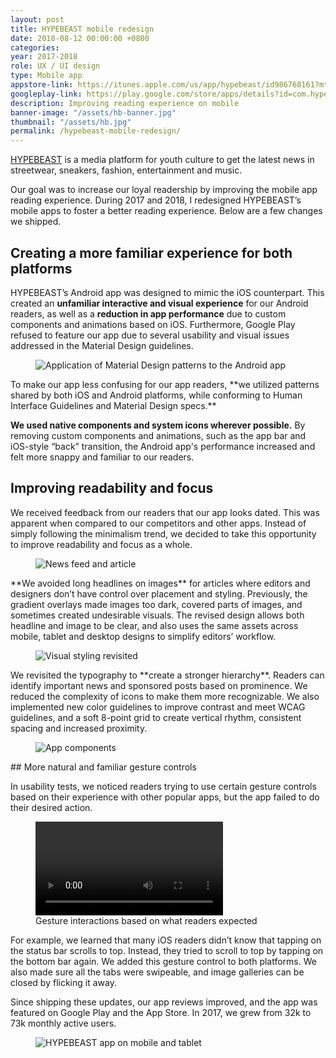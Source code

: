 ```yaml
---
layout: post
title: HYPEBEAST mobile redesign
date: 2018-08-12 00:00:00 +0800
categories:
year: 2017-2018
role: UX / UI design
type: Mobile app
appstore-link: https://itunes.apple.com/us/app/hypebeast/id986768161?mt=8
googleplay-link: https://play.google.com/store/apps/details?id=com.hypebeast.editorial&hl=en
description: Improving reading experience on mobile
banner-image: "/assets/hb-banner.jpg"
thumbnail: "/assets/hb.jpg"
permalink: /hypebeast-mobile-redesign/
---
```


[HYPEBEAST](http://hypebeast.com) is a media platform for youth culture to get the latest news in streetwear, sneakers, fashion, entertainment and music.

Our goal was to increase our loyal readership by improving the mobile app reading experience. During 2017 and 2018, I redesigned HYPEBEAST’s mobile apps to foster a better reading experience. Below are a few changes we shipped.

## Creating a more familiar experience for both platforms

HYPEBEAST’s Android app was designed to mimic the iOS counterpart. This created an **unfamiliar interactive and visual experience** for our Android readers, as well as a **reduction in app performance** due to custom components and animations based on iOS. Furthermore, Google Play refused to feature our app due to several usability and visual issues addressed in the Material Design guidelines.

<figure class="ratio-4x3"><img class="lazy" data-src="/assets/hb-drops-platforms.jpg" alt="Application of Material Design patterns to the Android app"></figure>
To make our app less confusing for our app readers, **we utilized patterns shared by both iOS and Android platforms, while conforming to Human Interface Guidelines and Material Design specs.** 

**We used native components and system icons wherever possible.** By removing custom components and animations, such as the app bar and iOS-style “back” transition, the Android app's performance increased and felt more snappy and familiar to our readers.

## Improving readability and focus

We received feedback from our readers that our app looks dated. This was apparent when compared to our competitors and other apps. Instead of simply following the minimalism trend, we decided to take this opportunity to improve readability and focus as a whole.

<figure class="ratio-4x3"><img class="lazy" data-src="/assets/hb-home-article.jpg" alt="News feed and article"></figure>
**We avoided long headlines on images** for articles where editors and designers don’t have control over placement and styling. Previously, the gradient overlays made images too dark, covered parts of images, and sometimes created undesirable visuals. The revised design allows both headline and image to be clear, and also uses the same assets across mobile, tablet and desktop designs to simplify editors’ workflow.

<figure class="ratio-4x3"><img class="lazy" data-src="/assets/hb-style.jpg" alt="Visual styling revisited"></figure>
We revisited the typography to **create a stronger hierarchy**. Readers can identify important news and sponsored posts based on prominence. We reduced the complexity of icons to make them more recognizable. We also implemented new color guidelines to improve contrast and meet WCAG guidelines, and a soft 8-point grid to create vertical rhythm, consistent spacing and increased proximity. 

<figure class="ratio-4x3"><img class="lazy" data-src="/assets/hb-components.jpg" alt="App components"></figure>
## More natural and familiar gesture controls

In usability tests, we noticed readers trying to use certain gesture controls based on their experience with other popular apps, but the app failed to do their desired action.

<figure>
	<div>
		<video class="lazy" autoplay loop>
			<source src="/assets/hb-gestures.mp4" type="video/mp4">
		</video>
	</div>
	<figcaption>Gesture interactions based on what readers expected</figcaption>
</figure>

For example, we learned that many iOS readers didn’t know that tapping on the status bar scrolls to top. Instead, they tried to scroll to top by tapping on the bottom bar again. We added this gesture control to both platforms. We also made sure all the tabs were swipeable, and image galleries can be closed by flicking it away. 

Since shipping these updates, our app reviews improved, and the app was featured on Google Play and the App Store. In 2017, we grew from 32k to 73k monthly active users.

<figure class="ratio-4x3"><img class="lazy" data-src="/assets/hb-home-devices.jpg" alt="HYPEBEAST app on mobile and tablet"></figure>